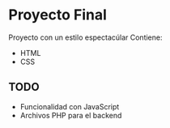 # Proyecto Final

Proyecto con un estilo espectacúlar 
Contiene:
* HTML
* CSS

## TODO
* Funcionalidad con JavaScript
* Archivos PHP para el backend 
